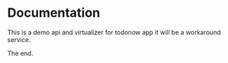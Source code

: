 # Documentation
This is a demo api and virtualizer for todonow app it will be a workaround service.

The end.